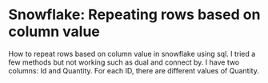 
# Snowflake: Repeating rows based on column value

How to repeat rows based on column value in snowflake using sql.
I tried a few methods but not working such as dual and connect by.
I have two columns: Id and Quantity.
For each ID, there are different values of Quantity.

        